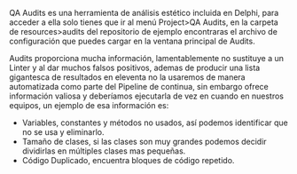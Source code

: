 QA Audits es una herramienta de análisis estético incluida en Delphi, para acceder a ella solo tienes que ir al menú Project>QA Audits, en la carpeta de resources>audits del repositorio de ejemplo encontraras el archivo de configuración que puedes cargar en la ventana principal de Audits.

Audits proporciona mucha información, lamentablemente no sustituye a un Linter y al dar muchos falsos positivos, ademas de producir una lista gigantesca de resultados en eleventa no la usaremos de manera automatizada como parte del Pipeline de continua, sin embargo ofrece información valiosa y deberíamos ejecutarla de vez en cuando en nuestros equipos, un ejemplo de esa información es:

* Variables, constantes y métodos no usados, así podemos identificar que no se usa y eliminarlo.
* Tamaño de clases, si las clases son muy grandes podemos decidir dividirlas en múltiples clases mas pequeñas.
* Código Duplicado, encuentra bloques de código repetido.